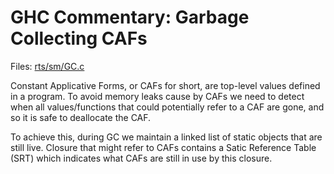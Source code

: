 # GHC Commentary: Garbage Collecting CAFs


Files: [rts/sm/GC.c](/trac/ghc/browser/ghc/rts/sm/GC.c)


Constant Applicative Forms, or CAFs for short, are top-level values defined in a program. 
To avoid memory leaks cause by CAFs we need to detect when all values/functions that could potentially refer to a CAF are gone, and so it is safe to deallocate the CAF.  


To achieve this, during GC we maintain a linked list of static objects that are still live.
Closure that might refer to CAFs contains a Satic Reference Table (SRT) which indicates what
CAFs are still in use by this closure.
